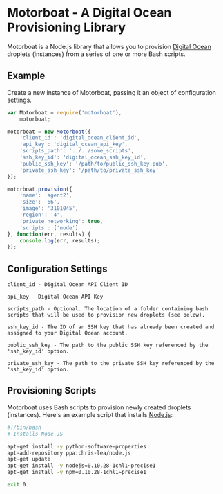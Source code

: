 Motorboat - A Digital Ocean Provisioning Library
=========

Motorboat is a Node.js library that allows you to provision [Digital Ocean](https://www.digitalocean.com/) droplets (instances) from a series of one or more Bash scripts.

## Example

Create a new instance of Motorboat, passing it an object of configuration settings.

```javascript
var Motorboat = require('motorboat'),
	motorboat;

motorboat = new Motorboat({
    'client_id': 'digital_ocean_client_id',
    'api_key': 'digital_ocean_api_key',
    'scripts_path': '../../some_scripts',
    'ssh_key_id': 'digital_ocean_ssh_key_id',
    'public_ssh_key': '/path/to/public_ssh_key.pub',
    'private_ssh_key': '/path/to/private_ssh_key'
});

motorboat.provision({
    'name': 'agent2',
    'size': '66',
    'image': '3101045',
    'region': '4',
    'private_networking': true,
    'scripts': ['node']
}, function(err, results) {
	console.log(err, results);
});
```

## Configuration Settings

```
client_id - Digital Ocean API Client ID

api_key - Digital Ocean API Key

scripts_path - Optional. The location of a folder containing bash scripts that will be used to provision new droplets (see below).

ssh_key_id - The ID of an SSH key that has already been created and assigned to your Digital Ocean account.

public_ssh_key - The path to the public SSH key referenced by the 'ssh_key_id' option.

private_ssh_key - The path to the private SSH key referenced by the 'ssh_key_id' option.
```

## Provisioning Scripts

Motorboat uses Bash scripts to provision newly created droplets (instances). Here's an example script that installs [Node.js](http://nodejs.org):

```bash
#!/bin/bash
# Installs Node.JS

apt-get install -y python-software-properties
apt-add-repository ppa:chris-lea/node.js
apt-get update
apt-get install -y nodejs=0.10.28-1chl1~precise1
apt-get install -y npm=0.10.28-1chl1~precise1

exit 0
```
